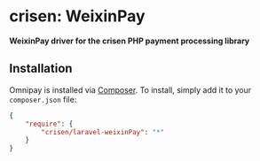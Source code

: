 # crisen: WeixinPay

**WeixinPay driver for the crisen PHP payment processing library**


## Installation

Omnipay is installed via [Composer](http://getcomposer.org/). To install, simply add it
to your `composer.json` file:

```json
{
    "require": {
        "crisen/laravel-weixinPay": "*"
    }
}
```

